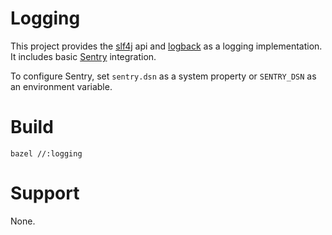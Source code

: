 # Logging
This project provides the [slf4j](https://www.slf4j.org/) api and [logback](https://logback.qos.ch/) as a logging implementation. It includes basic [Sentry](https://sentry.io/) integration.

To configure Sentry, set `sentry.dsn` as a system property or `SENTRY_DSN` as an environment variable.

# Build
```
bazel //:logging
```

# Support
None.
